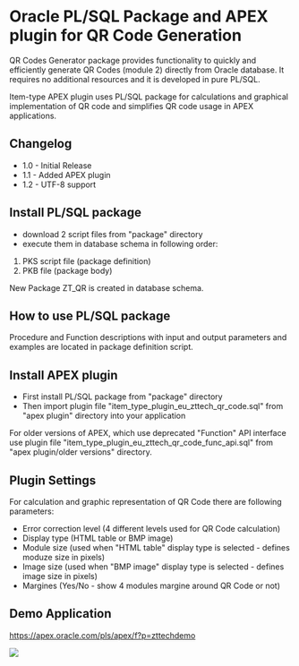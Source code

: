# Oracle PL/SQL Package and APEX plugin for QR Code Generation
QR Codes Generator package provides functionality to quickly and efficiently generate QR Codes (module 2) directly from Oracle database.
It requires no additional resources and it is developed in pure PL/SQL.

Item-type APEX plugin uses PL/SQL package for calculations and graphical implementation of QR code and simplifies QR code usage in APEX applications.

## Changelog
- 1.0 - Initial Release
- 1.1 - Added APEX plugin
- 1.2 - UTF-8 support

## Install PL/SQL package
- download 2 script files from "package" directory 
- execute them in database schema in following order:
1. PKS script file (package definition)
2. PKB file (package body)

New Package ZT_QR is created in database schema.

## How to use PL/SQL package
Procedure and Function descriptions with input and output parameters and examples are located in package definition script.

## Install APEX plugin
- First install PL/SQL package from "package" directory
- Then import plugin file "item_type_plugin_eu_zttech_qr_code.sql" from "apex plugin" directory into your application

For older versions of APEX, which use deprecated "Function" API interface use plugin file "item_type_plugin_eu_zttech_qr_code_func_api.sql" from "apex plugin/older versions" directory.

## Plugin Settings
For calculation and graphic representation of QR Code there are following parameters:
- Error correction level (4 different levels used for QR Code calculation)
- Display type (HTML table or BMP image)
- Module size (used when "HTML table" display type is selected - defines moduze size in pixels)
- Image size (used when "BMP image" display type is selected - defines image size in pixels)
- Margines (Yes/No - show 4 modules margine around QR Code or not)

## Demo Application
https://apex.oracle.com/pls/apex/f?p=zttechdemo

![](https://github.com/zorantica/qr-code/blob/master/preview.jpg)
